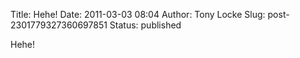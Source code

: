 Title: Hehe!
Date: 2011-03-03 08:04
Author: Tony Locke
Slug: post-2301779327360697851
Status: published

Hehe!
